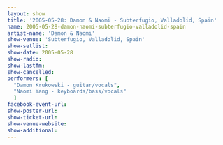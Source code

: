```yaml
---
layout: show
title: '2005-05-28: Damon & Naomi - Subterfugio, Valladolid, Spain'
name: 2005-05-28-damon-naomi-subterfugio-valladolid-spain
artist-name: 'Damon & Naomi'
show-venue: 'Subterfugio, Valladolid, Spain'
show-setlist: 
show-date: 2005-05-28
show-radio: 
show-lastfm: 
show-cancelled: 
performers: [
  "Damon Krukowski - guitar/vocals",
  "Naomi Yang - keyboards/bass/vocals"
  ]
facebook-event-url: 
show-poster-url: 
show-ticket-url: 
show-venue-website: 
show-additional: 
---
```


